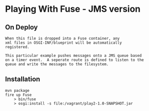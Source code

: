 # Playing With Fuse - JMS version

## On Deploy
    When this file is dropped into a Fuse container, any 
    xml files in OSGI-INF/blueprint will be automatically 
    registered.

    This particular example pushes messages onto a JMS queue based
    on a timer event.  A seperate route is defined to listen to the
    queue and write the messages to the filesystem.

## Installation
    mvn package
    fire up Fuse
        > bin/fuse
        > osgi:install -s file:/vagrant/play2-1.0-SNAPSHOT.jar
   

